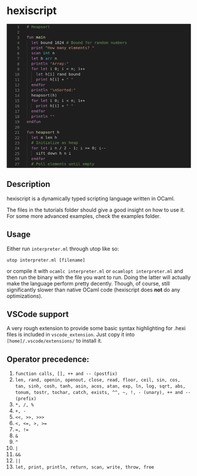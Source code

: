 # hexiscript
![Heapsort implemented in hexiscript](./images/hexiscript.png)
## Description
hexiscript is a dynamically typed scripting language written in OCaml.

The files in the tutorials folder should give a good insight on how to use it. For some more advanced examples, check the examples folder.
## Usage
Either run `interpreter.ml`  through utop like so:

    utop interpreter.ml [filename]

or compile it with `ocamlc interpreter.ml` or `ocamlopt interpreter.ml` and then run the binary with the file you want to run. Doing the latter will actually make the language perform pretty decently. Though, of course, still significantly slower than native OCaml code (hexiscript does **not** do any optimizations).

## VSCode support
A very rough extension to provide some basic syntax highlighting for .hexi files is included in `vscode_extension`. Just copy it into `[home]/.vscode/extensions/` to install it.

## Operator precedence:
1. `function calls, [], ++ and -- (postfix)`
1. `len, rand, openin, openout, close, read, floor, ceil, sin, cos, tan, sinh, cosh, tanh, asin, acos, atan, exp, ln, log, sqrt, abs, tonum, tostr, tochar, catch, exists, ^^, ~, !, - (unary), ++ and -- (prefix)`
1. `*, /, %`
1. `+, -`
1. `<<, >>, >>>`
1. `<, <=, >, >=`
1. `=, !=`
1. `&`
1. `^`
1. `|`
1. `&&`
1. `||`
1. `let, print, println, return, scan, write, throw, free`